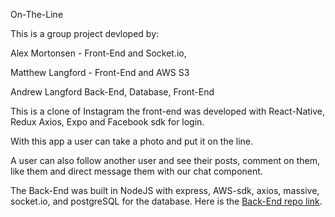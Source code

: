 On-The-Line

This is a group project devloped by:

Alex Mortonsen - Front-End and Socket.io,

Matthew Langford - Front-End and AWS S3

Andrew Langford Back-End, Database, Front-End



This is a clone of Instagram the front-end was developed with React-Native, Redux Axios, Expo and Facebook sdk for login.



With this app a user can take a photo and put it on the line.

A user can also follow another user and see their posts, comment on them, like them and direct message them with our chat component.




The Back-End was built in NodeJS with express, AWS-sdk, axios, massive, socket.io, and postgreSQL for the database.
Here is the [Back-End repo link](https://github.com/Dream-Team99/Instasham-server).


